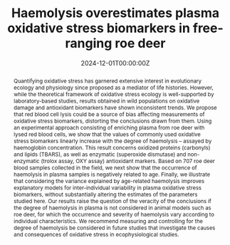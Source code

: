 ---
title: "Haemolysis overestimates plasma oxidative stress biomarkers in free-ranging roe deer"
authors:
- admin
- Pauline Vuarin
- François Débias
- Alexia Gache
- Philippe Veber
- Maryline Pellerin
- Louise Cheynel
- Jean-François Lemaître
- Emmanuelle Gilot-Fromont
- Benjamin Rey
author_notes:
date: "2024-12-01T00:00:00Z"
doi: "https://doi.org/10.1016/j.cbpa.2024.111750"

# Schedule page publish date (NOT publication's date).
publishDate: "2017-01-01T00:00:00Z"

# Publication type.
# Accepts a single type but formatted as a YAML list (for Hugo requirements).
# Enter a publication type from the CSL standard.
publication_types: ["article-journal"]

# Publication name and optional abbreviated publication name.
publication: "*Comparative Biochemistry and Physiology Part A: Molecular & Integrative Physiology* 298, 111750"
publication_short: ""

abstract: Quantifying oxidative stress has garnered extensive interest in evolutionary ecology and physiology since proposed as a mediator of life histories. However, while the theoretical framework of oxidative stress ecology is well-supported by laboratory-based studies, results obtained in wild populations on oxidative damage and antioxidant biomarkers have shown inconsistent trends. We propose that red blood cell lysis could be a source of bias affecting measurements of oxidative stress biomarkers, distorting the conclusions drawn from them. Using an experimental approach consisting of enriching plasma from roe deer with lysed red blood cells, we show that the values of commonly used oxidative stress biomarkers linearly increase with the degree of haemolysis – assayed by haemoglobin concentration. This result concerns oxidized proteins (carbonyls) and lipids (TBARS), as well as enzymatic (superoxide dismutase) and non-enzymatic (trolox assay, OXY assay) antioxidant markers. Based on 707 roe deer blood samples collected in the field, we next show that the occurrence of haemolysis in plasma samples is negatively related to age. Finally, we illustrate that considering the variance explained by age-related haemolysis improves explanatory models for inter-individual variability in plasma oxidative stress biomarkers, without substantially altering the estimates of the parameters studied here. Our results raise the question of the veracity of the conclusions if the degree of haemolysis in plasma is not considered in animal models such as roe deer, for which the occurrence and severity of haemolysis vary according to individual characteristics. We recommend measuring and controlling for the degree of haemolysis be considered in future studies that investigate the causes and consequences of oxidative stress in ecophysiological studies.

# Summary. An optional shortened abstract.
summary: ''

tags:
- New articles
featured: true

# links:
# - name: ""
#   url: ""
url_pdf: 'https://www.researchgate.net/publication/384280605_Haemolysis_overestimates_plasma_oxidative_stress_biomarkers_in_a_free-ranging_mammal_The_case_of_roe_deer'
url_code: 'https://www.sciencedirect.com/science/article/pii/S1095643324001776?via%3Dihub'
url_dataset: ''
url_poster: ''
url_project: ''
url_slides: ''
url_source: ''
url_video: ''

# Featured image
# To use, add an image named `featured.jpg/png` to your page's folder. 
image:
  caption: ''
  focal_point: ""
  preview_only: false

# Associated Projects (optional).
#   Associate this publication with one or more of your projects.
#   Simply enter your project's folder or file name without extension.
#   E.g. `internal-project` references `content/project/internal-project/index.md`.
#   Otherwise, set `projects: []`.
projects: []

# Slides (optional).
#   Associate this publication with Markdown slides.
#   Simply enter your slide deck's filename without extension.
#   E.g. `slides: "example"` references `content/slides/example/index.md`.
#   Otherwise, set `slides: ""`.
slides: example
---
